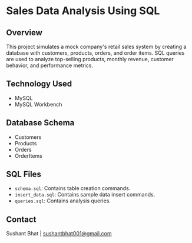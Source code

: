 # Sales Data Analysis Using SQL

## Overview
This project simulates a mock company's retail sales system by creating a database with customers, products, orders, and order items. SQL queries are used to analyze top-selling products, monthly revenue, customer behavior, and performance metrics.

## Technology Used
- MySQL
- MySQL Workbench

## Database Schema
- Customers
- Products
- Orders
- OrderItems

## SQL Files
- `schema.sql`: Contains table creation commands.
- `insert_data.sql`: Contains sample data insert commands.
- `queries.sql`: Contains analysis queries.

## Contact
Sushant Bhat | sushantbhat001@gmail.com
